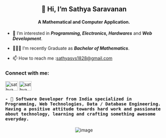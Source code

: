 <!-- - 👋 Hi, I’m **_Sathya Saravanan_**. -->

<h2 align="center"> 👋 Hi, I’m <b>Sathya Saravanan</b> </h2>
<h4 align="center"><b>A Mathematical and Computer Application.</b> </h4>

<!-- <img src="https://media.giphy.com/media/u1WhXLjwgcXpHJBMRM/giphy.gif" alt="code" align="right" width=250 height=300 > -->

<!-- </br> -->

- 👀 I’m interested in **_Programming, Electronics, Hardwares_** and **_Web Development_**.

- 👨🏻‍🎓 I’m recently Graduate as **_Bachelor of Mathematics_**.

- 📫 How to reach me :sathyasvs1828@gmail.com

<h3 align="left">Connect with me:</h3>

<a href="https://www.linkedin.com/in/sathya1828" target="blank"><img align="center" src="https://raw.githubusercontent.com/rahuldkjain/github-profile-readme-generator/master/src/images/icons/Social/linked-in-alt.svg" alt="sathya" height="30" width="40" /></a> <a href="https://www.hackerrank.com/profile/sathyasvs1828" target="blank"><img align="center" src="https://raw.githubusercontent.com/rahuldkjain/github-profile-readme-generator/master/src/images/icons/Social/hackerrank.svg" alt="sathya" height="30" width="40" /></a> 
<h4>
  <samp>
 - 💞 Software Developer from India specialized in Programming, Web Technologies, Data / Database Engineering. Having a positive attitude towards hard work and passionate about technology, learning and crafting something awesome everyday.
  </samp>
</h4>
<!-- hero -->
<div align="center">

![image]([https://user-images.githubusercontent.com/31341013/214849505-86f91170-5fd9-461d-977e-61283fc1a10a.png](https://www.google.com/url?sa=i&url=https%3A%2F%2Fgithub.com%2Ftopics%2Fgif-animation&psig=AOvVaw1xPrqBbID8L4_Y31otAGW9&ust=1714039450664000&source=images&cd=vfe&opi=89978449&ved=0CBEQjRxqFwoTCNi1pNbM2oUDFQAAAAAdAAAAABAE))

</div>

<br />




